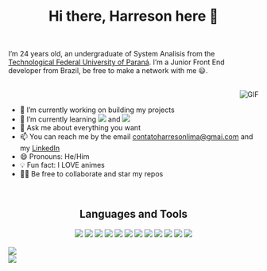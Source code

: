 <h1 align="center">Hi there, Harreson here 👋</h1>
<br>
<p >I’m 24 years old, an undergraduate of System Analisis from the <a href="http://www.utfpr.edu.br/">Technological Federal University of Paraná</a>. I’m a Junior Front End developer from Brazil, be free to make a network with me 😃.</p><br>
<img align="right" alt="GIF" src="https://media.giphy.com/media/836HiJc7pgzy8iNXCn/giphy.gif" /><br>

- 🔭 I’m currently working on building my projects
- 🌱 I’m currently learning <img src="https://img.shields.io/badge/Node.js-339933?style=for-the-badge&logo=nodedotjs&logoColor=white"> and <img src="https://img.shields.io/badge/React-20232A?style=for-the-badge&logo=react&logoColor=61DAFB">
- 💬 Ask me about everything you want
- 📫 You can reach me by the email <a href=”mailto:contatoharresonlima@gmai.com”>contatoharresonlima@gmai.com</a> and my [LinkedIn](https://www.linkedin.com/in/harreson-lima/) 
- 😄 Pronouns: He/Him
- 💡 Fun fact: I LOVE animes
- 👨‍💻 Be free to collaborate and star my repos

<br/>
<h2 align="center">Languages and Tools</h2>
<div align="center">
  <img src="https://img.shields.io/badge/HTML5-E34F26?style=for-the-badge&logo=html5&logoColor=white">
  <img src="https://img.shields.io/badge/CSS3-1572B6?style=for-the-badge&logo=css3&logoColor=white">
  <img src="https://img.shields.io/badge/JavaScript-323330?style=for-the-badge&logo=javascript&logoColor=F7DF1E">
  <img src="https://img.shields.io/badge/Bootstrap-563D7C?style=for-the-badge&logo=bootstrap&logoColor=white">
  <img src="https://img.shields.io/badge/Sass-CC6699?style=for-the-badge&logo=sass&logoColor=white">
  <img src="https://img.shields.io/badge/Node.js-339933?style=for-the-badge&logo=nodedotjs&logoColor=white">
  <img src="https://img.shields.io/badge/Insomnia-5849be?style=for-the-badge&logo=Insomnia&logoColor=white">
  <img src="https://img.shields.io/badge/PostgreSQL-316192?style=for-the-badge&logo=postgresql&logoColor=white">
  <img src="https://img.shields.io/badge/GIT-E44C30?style=for-the-badge&logo=git&logoColor=white">
  <img src="https://img.shields.io/badge/Hyper-000000?style=for-the-badge&logo=hyper&logoColor=white">
  <img src="https://img.shields.io/badge/GitHub-100000?style=for-the-badge&logo=github&logoColor=white">
  <img src="https://img.shields.io/badge/Express.js-000000?style=for-the-badge&logo=express&logoColor=white">
</div><br>
<img src="https://github-readme-stats.vercel.app/api?username=Harreson-Lima"><br>
<img src="https://github-readme-stats.vercel.app/api/top-langs/?username=Harreson-Lima">

